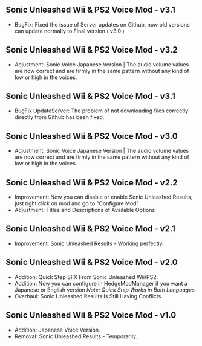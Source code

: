 ## Sonic Unleashed Wii & PS2 Voice Mod - v3.1

- BugFix: Fixed the issue of Server updates on Github, now old versions can update normally to Final version ( v3.0 )


## Sonic Unleashed Wii & PS2 Voice Mod - v3.2

- Adjustment: Sonic Voice Japanese Version | The audio volume values ​​are now correct and are firmly in the same pattern without any kind of low or high in the voices.

## Sonic Unleashed Wii & PS2 Voice Mod - v3.1

- BugFix UpdateServer: The problem of not downloading files correctly directly from Github has been fixed.


## Sonic Unleashed Wii & PS2 Voice Mod - v3.0

- Adjustment: Sonic Voice Japanese Version | The audio volume values ​​are now correct and are firmly in the same pattern without any kind of low or high in the voices.


## Sonic Unleashed Wii & PS2 Voice Mod - v2.2

- Improvement: Now you can disable or enable Sonic Unleashed Results, just right click on mod and go to "Configure Mod"
- Adjustment: Titles and Descriptions of Available Options


## Sonic Unleashed Wii & PS2 Voice Mod - v2.1

- Improvement: Sonic Unleashed Results - Working perfectly.


## Sonic Unleashed Wii & PS2 Voice Mod - v2.0

- Addition: Quick Step SFX From Sonic Unleashed Wii/PS2.
- Addition: Now you can configure in HedgeModManager if you want a Japanese or English version *Note: Quick Step Works in Both Languages.*
- Overhaul: Sonic Unleashed Results Is Still Having Conflicts .


## Sonic Unleashed Wii & PS2 Voice Mod - v1.0

- Addition: Japanese Voice Version.
- Removal: Sonic Unleashed Results - Temporarily.
